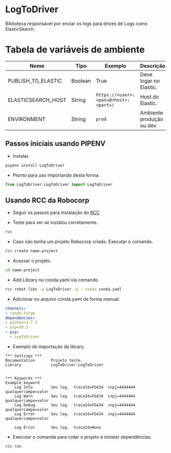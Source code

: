 # LogToDriver

Biblioteca responsável por enviar os logs para drives de Logs como ElasticSearch.


# Tabela de variáveis de ambiente
| Nome               | Tipo    | Exemplo                | Descrição      |
|--------------------|---------|------------------------|----------------|
| PUBLISH_TO_ELASTIC | Boolean | True              | Deve logar no Elastic. |
| ELASTICSEARCH_HOST | String  | ```https://<user>:<pws>@<host>:<port>/``` | Host do Elastic.|
| ENVIRONMENT        | String | ```prod``` | Ambiente produção ou dev  |

## Passos iniciais usando PIPENV
- Instalar.
```bash
pipenv install LogToDriver
```

- Pronto para uso importando desta forma.
```python
from LogToDriver.LogToDriver import LogToDriver
```

## Usando RCC da Robocorp

- Seguir os passos para instalação do [RCC](https://github.com/robocorp/rcc#direct-downloads-for-signed-executables-provided-by-robocorp)

- Teste para ver se instalou corretamente.
```bash
rcc
```

- Caso não tenha um projeto Robocorp criado. Executar o comando.
```bash
rcc create name-project
```

- Acessar o projeto.
```bash
cd name-project
```
- Add Library no conda.yaml via comando.
```bash
rcc robot libs -a LogToDriver -p --conda conda.yaml
```
- Adicionar no arquivo conda.yaml de forma manual.
```yaml
channels:
- conda-forge
dependencies:
- python=3.7.5
- pip=20.1
- pip:
  - LogToDriver
```


- Exemplo de importação da library.
```robot
*** Settings ***
Documentation       Projeto teste.
Library             LogToDriver.LogToDriver


*** Keywords ***
Example keyword
    Log Info        Seu log.  traceId=FG434  cnpj=4444444  qualquercampo=valor
    Log Warn        Seu log.  traceId=FG434  cnpj=4444444  qualquercampo=valor
    Log Debug       Seu log.  traceId=FG434  cnpj=4444444  qualquercampo=valor
    Log Error       Seu log.  traceId=FG434  cnpj=4444444  qualquercampo=valor

    Log Error       Seu log.  traceId=None
```

- Executar o comanda para rodar o projeto e instalar dependências.
```bash
rcc run
```